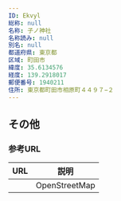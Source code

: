 ```yaml
---
ID: Ekvyl
総称: null
名称: 子ノ神社
名称読み: null
別名: null
都道府県: 東京都
区域: 町田市
緯度: 35.6134576
経度: 139.2918017
郵便番号: 1940211
住所: 東京都町田市相原町４４９７−２
---
```


## その他

### 参考URL

| URL | 説明          |
| --- | ------------- |
|     | OpenStreetMap |
